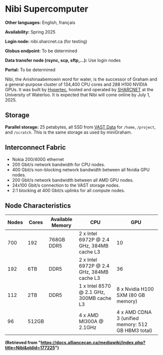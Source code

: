# Nibi Supercomputer

**Other languages:** English, français

**Availability:** Spring 2025

**Login node:** nibi.sharcnet.ca (for testing)

**Globus endpoint:** To be determined

**Data transfer node (rsync, scp, sftp,...):** Use login nodes

**Portal:** To be determined

Nibi, the Anishinaabemowin word for water, is the successor of Graham and a general-purpose cluster of 134,400 CPU cores and 288 H100 NVIDIA GPUs.  It was built by [Hypertec](https://www.hypertec.com/), hosted and operated by [SHARCNET](https://www.sharcnet.ca/) at the University of Waterloo.  It is expected that Nibi will come online by July 1, 2025.

## Storage

**Parallel storage:** 25 petabytes, all SSD from [VAST Data](https://www.vastdata.com/) for `/home`, `/project`, and `/scratch`. This is the same storage as used by miniGraham.

## Interconnect Fabric

*   Nokia 200/400G ethernet
*   200 Gbit/s network bandwidth for CPU nodes.
*   400 Gbit/s non-blocking network bandwidth between all Nvidia GPU nodes.
*   200 Gbit/s network bandwidth between all AMD GPU nodes.
*   24x100 Gbit/s connection to the VAST storage nodes.
*   2:1 blocking at 400 Gbit/s uplinks for all compute nodes.

## Node Characteristics

| Nodes | Cores | Available Memory | CPU                                      | GPU                                                |
|-------|-------|--------------------|-------------------------------------------|------------------------------------------------------|
| 700   | 192   | 768GB DDR5          | 2 x Intel 6972P @ 2.4 GHz, 384MB cache L3 | 10                                                   |
| 192   | 6TB   | DDR5                | 2 x Intel 6972P @ 2.4 GHz, 384MB cache L3 | 36                                                   |
| 112   | 2TB   | DDR5                | 1 x Intel 8570 @ 2.1 GHz, 300MB cache L3 | 8 x Nvidia H100 SXM (80 GB memory)                   |
| 96    | 512GB |                     | 4 x AMD MI300A @ 2.1GHz                   | 4 x AMD CDNA 3 (unified memory: 512 GB HBM3 total) |


**(Retrieved from "https://docs.alliancecan.ca/mediawiki/index.php?title=Nibi&oldid=177225")**
